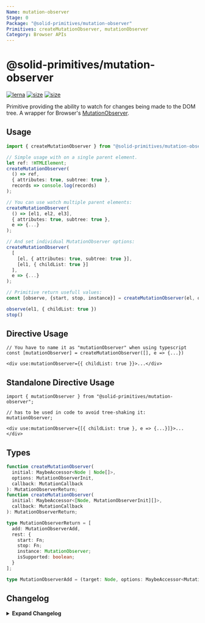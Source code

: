 ```yaml
---
Name: mutation-observer
Stage: 0
Package: "@solid-primitives/mutation-observer"
Primitives: createMutationObserver, mutationObserver
Category: Browser APIs
---
```


# @solid-primitives/mutation-observer

[![lerna](https://img.shields.io/badge/maintained%20with-lerna-cc00ff.svg?style=for-the-badge)](https://lerna.js.org/)
[![size](https://img.shields.io/bundlephobia/minzip/@solid-primitives/mutation-observer?style=for-the-badge)](https://bundlephobia.com/package/@solid-primitives/mutation-observer)
[![size](https://img.shields.io/npm/v/@solid-primitives/mutation-observer?style=for-the-badge)](https://www.npmjs.com/package/@solid-primitives/mutation-observer)

Primitive providing the ability to watch for changes being made to the DOM tree. A wrapper for Browser's [MutationObserver](https://developer.mozilla.org/en-US/docs/Web/API/MutationObserver).

## Usage

```ts
import { createMutationObserver } from "@solid-primitives/mutation-observer";

// Simple usage with on a single parent element.
let ref: !HTMLElement;
createMutationObserver(
  () => ref,
  { attributes: true, subtree: true },
  records => console.log(records)
);

// You can use watch multiple parent elements:
createMutationObserver(
  () => [el1, el2, el3],
  { attributes: true, subtree: true },
  e => {...}
);

// And set individual MutationObserver options:
createMutationObserver(
  [
    [el, { attributes: true, subtree: true }],
    [el1, { childList: true }]
  ],
  e => {...}
);

// Primitive return usefull values:
const [observe, {start, stop, instance}] = createMutationObserver(el, options, handler)

observe(el1, { childList: true })
stop()
```

## Directive Usage

```tsx
// You have to name it as "mutationObserver" when using typescript
const [mutationObserver] = createMutationObserver([], e => {...})

<div use:mutationObserver={{ childList: true }}>...</div>
```

## Standalone Directive Usage

```tsx
import { mutationObserver } from "@solid-primitives/mutation-observer";

// has to be used in code to avoid tree-shaking it:
mutationObserver;

<div use:mutationObserver={[{ childList: true }, e => {...}]}>...</div>
```

## Types

```ts
function createMutationObserver(
  initial: MaybeAccessor<Node | Node[]>,
  options: MutationObserverInit,
  callback: MutationCallback
): MutationObserverReturn;
function createMutationObserver(
  initial: MaybeAccessor<[Node, MutationObserverInit][]>,
  callback: MutationCallback
): MutationObserverReturn;

type MutationObserverReturn = [
  add: MutationObserverAdd,
  rest: {
    start: Fn;
    stop: Fn;
    instance: MutationObserver;
    isSupported: boolean;
  }
];

type MutationObserverAdd = (target: Node, options: MaybeAccessor<MutationObserverInit>) => void;
```

## Changelog

<details>
<summary><b>Expand Changelog</b></summary>

0.0.100

Initial release as a Stage-0 primitive.

</details>
